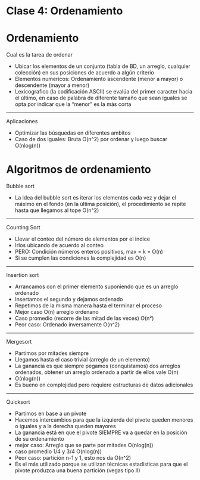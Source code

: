 # Clase 4: Ordenamiento

# Ordenamiento

Cual es la tarea de ordenar

- Ubicar los elementos de un conjunto (tabla de BD, un arreglo, cualquier colección) en sus posiciones de acuerdo a algún criterio
- Elementos numericos: Ordenamiento ascendente (menor a mayor) o descendente (mayor a menor)
- Lexicografico (la codificación ASCII) se evalúa del primer caracter hacia el último, en caso de palabra de diferente tamaño que sean iguales se opta por indicar que la “menor” es la más corta

---

Aplicaciones

- Optimizar las búsquedas en diferentes ambitos
- Caso de dos iguales: Bruta O(n^2) por ordenar y luego buscar O(nlog(n))

# Algoritmos de ordenamiento

Bubble sort

- La idea del bubble sort es iterar los elementos cada vez y dejar el máximo en el fondo (en la última posición), el procedimiento se repite hasta que llegamos al tope O(n^2)

---

Counting Sort

- Llevar el conteo del número de elementos por el indice
- Irlos ubicando de acuerdo al conteo
- PERO: Condición números enteros positivos, max = k = O(n)
- Si se cumplen las condiciones la complejidad es O(n)

---

Insertion sort

- Arrancamos con el primer elemento suponiendo que es un arreglo ordenado
- Insertamos el segundo y dejamos ordenado
- Repetimos de la misma manera hasta el terminar el proceso
- Mejor caso O(n) arreglo ordenano
- Caso promedio (recorre de las mitad de las veces) O(n²)
- Peor caso: Ordenado inversamente O(n^2)

---

Mergesort

- Partimos por mitades siempre
- Llegamos hasta el caso trivial (arreglo de un elemento)
- La ganancia es que siempre pegamos (conquistamos) dos arreglos ordenados, obtener un arreglo ordenado a partir de ellos vale O(n)
- O(nlog(n))
- Es bueno en complejidad pero requiere estructuras de datos adicionales

---

Quicksort

- Partimos en base a un pivote
- Hacemos intercambios para que la izquierda del pivote queden menores o iguales y a la derecha queden mayores
- La ganancia está en que el pivote SIEMPRE va a quedar en la posición de su ordenamiento
- mejor caso: Arreglo que se parte por mitades O(nlog(n))
- caso promedio 1/4 y 3/4 O(nlog(n))
- Peor caso:  partición n-1 y 1, esto nos da O(n^2)
- Es el más utilizado porque se utilizan técnicas estadísticas para que el pivote produzca una buena partición (vegas tipo II)